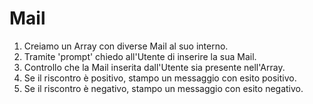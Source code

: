 Mail
===
1. Creiamo un Array con diverse Mail al suo interno.
2. Tramite 'prompt' chiedo all'Utente di inserire la sua Mail.
3. Controllo che la Mail inserita dall'Utente sia presente nell'Array.
4. Se il riscontro è positivo, stampo un messaggio con esito positivo.
5. Se il riscontro è negativo, stampo un messaggio con esito negativo.